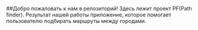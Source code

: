 ##Добро пожаловать к нам в репозиторий!
Здесь лежит проект PF(Path finder). Результат нашей работы приложение, которое помогает пользователю подбирать маршруты между городами.